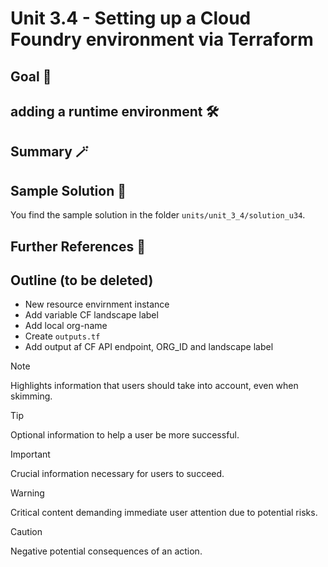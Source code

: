 # Unit 3.4 - Setting up a Cloud Foundry environment via Terraform

## Goal 🎯

## adding a runtime environment 🛠️

## Summary 🪄


## Sample Solution 🛟

You find the sample solution in the folder `units/unit_3_4/solution_u34`.

## Further References 📝

## Outline (to be deleted)

- New resource envirnment instance
- Add variable CF landscape label
- Add local org-name
- Create `outputs.tf`
- Add output af CF API endpoint, ORG_ID and landscape label


> [!NOTE]
> Highlights information that users should take into account, even when skimming.

> [!TIP]
> Optional information to help a user be more successful.

> [!IMPORTANT]
> Crucial information necessary for users to succeed.

> [!WARNING]
> Critical content demanding immediate user attention due to potential risks.

> [!CAUTION]
> Negative potential consequences of an action.
